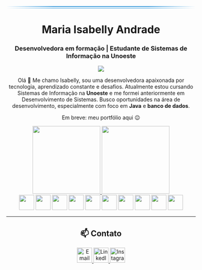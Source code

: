 <div align="center">
  <div style="width:100%; height:2px; background: linear-gradient(90deg, transparent, #3498db 25%, #3498db 75%, transparent)"></div>
  <div style="width:100%; height:1px; background: linear-gradient(90deg, transparent, #3498db 25%, #3498db 75%, transparent); margin-top:3px;"></div>

  <h1 align="center">Maria Isabelly Andrade</h1>
  <h3 align="center">Desenvolvedora em formação | Estudante de Sistemas de Informação na Unoeste</h3>

  <p align="center">
    <img src="https://readme-typing-svg.herokuapp.com?font=Fira+Code&size=22&duration=3000&pause=1000&color=3498DB&center=true&vCenter=true&width=500&lines=Desenvolvedora+Full+Stack" />
  </p>
  
</div>

<p align="center">
  Olá 👋 Me chamo Isabelly, sou uma desenvolvedora apaixonada por tecnologia, aprendizado constante e desafios. Atualmente estou cursando Sistemas de Informação na <strong>Unoeste</strong> e me formei anteriormente em Desenvolvimento de Sistemas. Busco oportunidades na área de desenvolvimento, especialmente com foco em <strong>Java</strong> e <strong>banco de dados</strong>.
</p>

<p align="center">
   Em breve: meu portfólio aqui 😉
</p>

<div align="center">
  <a href="https://github.com/MariaIsabellyAndrade" target="_blank">
    <img height="180em" src="https://github-readme-stats.vercel.app/api?username=MariaIsabellyAndrade&show_icons=true&theme=dracula&include_all_commits=true&count_private=true" />
    <img height="180em" src="https://github-readme-stats.vercel.app/api/top-langs/?username=MariaIsabellyAndrade&layout=compact&langs_count=10&theme=dracula" />
  </a>

  
<div align="center">
  <img src="https://cdn.jsdelivr.net/gh/devicons/devicon@latest/icons/html5/html5-original.svg" width="40" />
  <img src="https://cdn.jsdelivr.net/gh/devicons/devicon@latest/icons/tailwindcss/tailwindcss-original.svg" width="40" />
  <img src="https://cdn.jsdelivr.net/gh/devicons/devicon@latest/icons/javascript/javascript-original.svg" width="40" />
  <img src="https://cdn.jsdelivr.net/gh/devicons/devicon@latest/icons/css3/css3-original.svg" width="40" />
  <img src="https://cdn.jsdelivr.net/gh/devicons/devicon@latest/icons/cplusplus/cplusplus-original.svg" width="40" />
  <img src="https://cdn.jsdelivr.net/gh/devicons/devicon@latest/icons/python/python-original.svg" width="40" />
  <img src="https://cdn.jsdelivr.net/gh/devicons/devicon@latest/icons/java/java-original.svg" width="40" />
  <img src="https://cdn.jsdelivr.net/gh/devicons/devicon@latest/icons/mysql/mysql-original.svg" width="40" />
  <img src="https://cdn.jsdelivr.net/gh/devicons/devicon@latest/icons/oracle/oracle-original.svg" width="40" />
  <img src="https://cdn.jsdelivr.net/gh/devicons/devicon@latest/icons/postgresql/postgresql-original.svg" width="40" />
</div>
</div>


---










<h2 align="center">📫 Contato</h2>

<div align="center">
  <a href="mailto:andradeisabellypessoal@gmail.com" target="_blank">
    <img src="https://cdn.simpleicons.org/gmail/EA4335" width="40" alt="Email" />
  </a>
  <a href="https://www.linkedin.com/in/maria-isabelly-andrade" target="_blank">
    <img src="[https://cdn.simpleicons.org/linkedin/0A66C2](https://img.shields.io/badge/LinkedIn-0077B5?style=for-the-badge&logo=linkedin&logoColor=white)" width="40" alt="LinkedIn" />
  </a>
  <a href="https://www.instagram.com/_andraddd/" target="_blank">
    <img src="https://cdn.simpleicons.org/instagram/E4405F" width="40" alt="Instagram" />
  </a>
</div>



